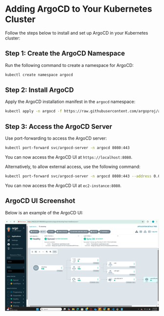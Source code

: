 # Adding ArgoCD to Your Kubernetes Cluster

Follow the steps below to install and set up ArgoCD in your Kubernetes cluster:

## Step 1: Create the ArgoCD Namespace
Run the following command to create a namespace for ArgoCD:
```bash
kubectl create namespace argocd
```

## Step 2: Install ArgoCD
Apply the ArgoCD installation manifest in the `argocd` namespace:
```bash
kubectl apply -n argocd -f https://raw.githubusercontent.com/argoproj/argo-cd/stable/manifests/install.yaml
```

## Step 3: Access the ArgoCD Server
Use port-forwarding to access the ArgoCD server:
```bash
kubectl port-forward svc/argocd-server -n argocd 8080:443
```

You can now access the ArgoCD UI at `https://localhost:8080`.

Alternatively, to allow external access, use the following command:
```bash
kubectl port-forward svc/argocd-server -n argocd 8080:443 --address 0.0.0.0
```

You can now access the ArgoCD UI at `ec2-instance:8080`.

## ArgoCD UI Screenshot
Below is an example of the ArgoCD UI:

![ArgoCD UI](./argocd.png)